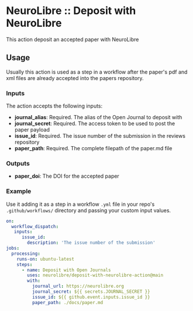 # NeuroLibre :: Deposit with NeuroLibre

This action deposit an accepted paper with NeuroLibre

## Usage

Usually this action is used as a step in a workflow after the paper's pdf and xml files are already accepted into the papers repository.

### Inputs

The action accepts the following inputs:

- **journal_alias**: Required. The alias of the Open Journal to deposit with
- **journal_secret**: Required. The access token to be used to post the paper payload
- **issue_id**: Required. The issue number of the submission in the reviews repository
- **paper_path**: Required. The complete filepath of the paper.md file

### Outputs

- **paper_doi**: The DOI for the accepted paper

### Example

Use it adding it as a step in a workflow `.yml` file in your repo's `.github/workflows/` directory and passing your custom input values.

```yaml
on:
  workflow_dispatch:
   inputs:
      issue_id:
        description: 'The issue number of the submission'
jobs:
  processing:
    runs-on: ubuntu-latest
    steps:
      - name: Deposit with Open Journals
        uses: neurolibre/deposit-with-neurolibre-action@main
        with:
          journal_url: https://neurolibre.org
          journal_secret: ${{ secrets.JOURNAL_SECRET }}
          issue_id: ${{ github.event.inputs.issue_id }}
          paper_path: ./docs/paper.md
```

